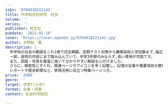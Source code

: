 ```yaml
---
isbn: '9784010221143'
title: 中学総合的研究　社会　
volume: ''
series: ''
publisher: 旺文社
pubdate: '2021-01-19'
cover: 'https://cover.openbd.jp/9784010221143.jpg'
author: 大野新／著
description: |-
  中学校の社会の範囲をこれ1冊で完全網羅。定期テスト対策から難関高校入学試験まで,幅広い用途で使用できます。
  一部，高校の内容にまで踏み込んでいて，中学3年間のみならず,長い使用が可能です。 
  また，図版・写真を豊富に用いて分かりやすい解説を心がけました。 
  さらに，検索性にすぐれ，関連ページやアイコンを多く記載し，記憶の定着や重要項目の整理がしやすくなっています。
  レポートや歴史新聞など，表現活用に役立つ特集ページつき。
price: '2900'
genre: ''
target: 学参I(小中)
format: 全集・双書
content: 社会科学総記

---
```

